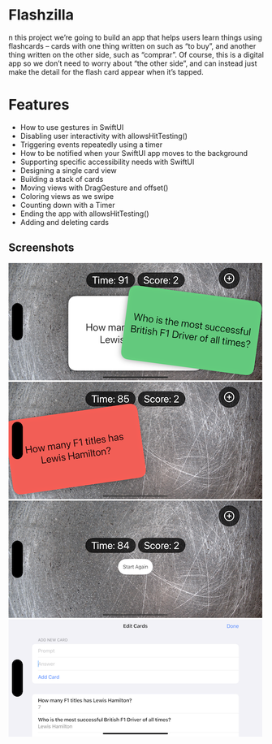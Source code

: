 # Flashzilla

n this project we’re going to build an app that helps users learn things using flashcards – cards with one thing written on such as “to buy”, and another thing written on the other side, such as “comprar”. Of course, this is a digital app so we don’t need to worry about “the other side”, and can instead just make the detail for the flash card appear when it’s tapped.

# Features

* How to use gestures in SwiftUI
* Disabling user interactivity with allowsHitTesting()
* Triggering events repeatedly using a timer
* How to be notified when your SwiftUI app moves to the background
* Supporting specific accessibility needs with SwiftUI
* Designing a single card view
* Building a stack of cards
* Moving views with DragGesture and offset()
* Coloring views as we swipe
* Counting down with a Timer
* Ending the app with allowsHitTesting()
* Adding and deleting cards

## Screenshots

![1](/screenshots/1.png)
![2](/screenshots/2.png)
![3](/screenshots/3.png)
![4](/screenshots/4.png)
